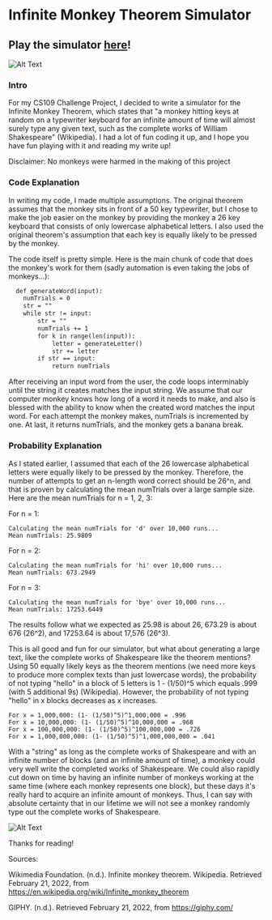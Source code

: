 # Infinite Monkey Theorem Simulator
## Play the simulator [here](https://replit.com/@DeepanShah/Infinite-Monkey-Simulator#main.py)!

![Alt Text](https://media.giphy.com/media/f5BwvEFBcgzU4/giphy.gif)

### Intro
For my CS109 Challenge Project, I decided to write a simulator for the Infinite Monkey Theorem, which states that "a monkey hitting keys at random on a typewriter keyboard for an infinite amount of time will almost surely type any given text, such as the complete works of William Shakespeare" (Wikipedia). I had a lot of fun coding it up, and I hope you have fun playing with it and reading my write up! 

Disclaimer: No monkeys were harmed in the making of this project

### Code Explanation
In writing my code, I made multiple assumptions. The original theorem assumes that the monkey sits in front of a 50 key typewriter, but I chose to make the job easier on the monkey by providing the monkey a 26 key keyboard that consists of only lowercase alphabetical letters. I also used the original theorem's assumption that each key is equally likely to be pressed by the monkey.

The code itself is pretty simple. Here is the main chunk of code that does the monkey's work for them (sadly automation is even taking the jobs of monkeys...):
```markdown
  def generateWord(input):
    numTrials = 0
    str = ""
    while str != input:
        str = ""
        numTrials += 1
        for k in range(len(input)):
            letter = generateLetter()
            str += letter
        if str == input:
            return numTrials
```
            
After receiving an input word from the user, the code loops interminably until the string it creates matches the input string. We assume that our computer monkey knows how long of a word it needs to make, and also is blessed with the ability to know when the created word matches the input word. For each attempt the monkey makes, numTrials is incremented by one. At last, it returns numTrials, and the monkey gets a banana break.

### Probability Explanation
As I stated earlier, I assumed that each of the 26 lowercase alphabetical letters were equally likely to be pressed by the monkey. Therefore, the number of attempts to get an n-length word correct should be 26^n, and that is proven by calculating the mean numTrials over a large sample size. Here are the mean numTrials for n = 1, 2, 3:

For n = 1:
```
Calculating the mean numTrials for 'd' over 10,000 runs...
Mean numTrials: 25.9809
```
For n = 2:
```
Calculating the mean numTrials for 'hi' over 10,000 runs...
Mean numTrials: 673.2949
```
For n = 3:
```
Calculating the mean numTrials for 'bye' over 10,000 runs...
Mean numTrials: 17253.6449
```
The results follow what we expected as 25.98 is about 26, 673.29 is about 676 (26^2), and 17253.64 is about 17,576 (26^3). 

This is all good and fun for our simulator, but what about generating a large text, like the complete works of Shakespeare like the theorem mentions?
Using 50 equally likely keys as the theorem mentions (we need more keys to produce more complex texts than just lowercase words), the probability of not typing "hello" in a block of 5 letters is 1 - (1/50)^5 which equals .999 (with 5 additional 9s) (Wikipedia). However, the probability of not typing "hello" in x blocks decreases as x increases.
```
For x = 1,000,000: (1- (1/50)^5)^1,000,000 = .996
For x = 10,000,000: (1- (1/50)^5)^10,000,000 = .968
For x = 100,000,000: (1- (1/50)^5)^100,000,000 = .726
For x = 1,000,000,000: (1- (1/50)^5)^1,000,000,000 = .041
```
With a "string" as long as the complete works of Shakespeare and with an infinite number of blocks (and an infinite amount of time), a monkey could very well write the completed works of Shakespeare. We could also rapidly cut down on time by having an infinite number of monkeys working at the same time (where each monkey represents one block), but these days it's really hard to acquire an infinite amount of monkeys. Thus, I can say with absolute certainty that in our lifetime we will not see a monkey randomly type out the complete works of Shakespeare.

![Alt Text](https://media.giphy.com/media/ySpxjJmsq9gsw/giphy.gif)

Thanks for reading!



Sources:

Wikimedia Foundation. (n.d.). Infinite monkey theorem. Wikipedia. Retrieved February 21, 2022, from https://en.wikipedia.org/wiki/Infinite_monkey_theorem 

GIPHY. (n.d.). Retrieved February 21, 2022, from https://giphy.com/ 
